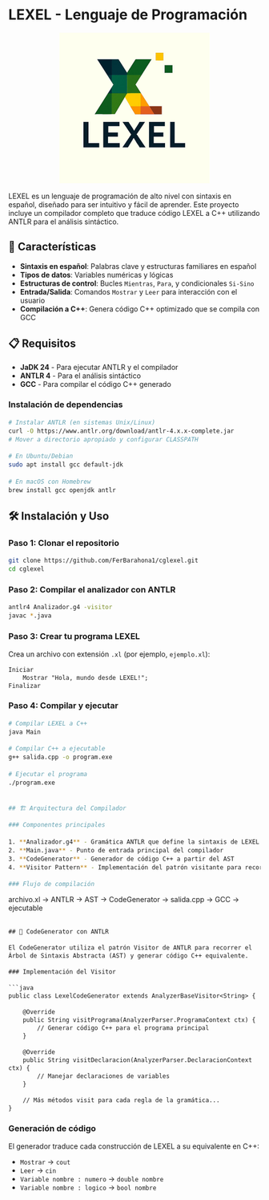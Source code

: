 # LEXEL - Lenguaje de Programación

<div align="center">
  <img src="logo.jpg" alt="Lexel Logo" width="300">
</div>

LEXEL es un lenguaje de programación de alto nivel con sintaxis en español, diseñado para ser intuitivo y fácil de aprender. Este proyecto incluye un compilador completo que traduce código LEXEL a C++ utilizando ANTLR para el análisis sintáctico.

## 🚀 Características

- **Sintaxis en español**: Palabras clave y estructuras familiares en español
- **Tipos de datos**: Variables numéricas y lógicas
- **Estructuras de control**: Bucles `Mientras`, `Para`, y condicionales `Si-Sino`
- **Entrada/Salida**: Comandos `Mostrar` y `Leer` para interacción con el usuario
- **Compilación a C++**: Genera código C++ optimizado que se compila con GCC

## 📋 Requisitos

- **JaDK 24** - Para ejecutar ANTLR y el compilador
- **ANTLR 4** - Para el análisis sintáctico
- **GCC** - Para compilar el código C++ generado

### Instalación de dependencias

```bash
# Instalar ANTLR (en sistemas Unix/Linux)
curl -O https://www.antlr.org/download/antlr-4.x.x-complete.jar
# Mover a directorio apropiado y configurar CLASSPATH

# En Ubuntu/Debian
sudo apt install gcc default-jdk

# En macOS con Homebrew
brew install gcc openjdk antlr
```

## 🛠️ Instalación y Uso

### Paso 1: Clonar el repositorio
```bash
git clone https://github.com/FerBarahona1/cglexel.git
cd cglexel
```

### Paso 2: Compilar el analizador con ANTLR
```bash
antlr4 Analizador.g4 -visitor
javac *.java
```

### Paso 3: Crear tu programa LEXEL
Crea un archivo con extensión `.xl` (por ejemplo, `ejemplo.xl`):

```lexel
Iniciar
    Mostrar "Hola, mundo desde LEXEL!";
Finalizar
```

### Paso 4: Compilar y ejecutar
```bash
# Compilar LEXEL a C++
java Main

# Compilar C++ a ejecutable
g++ salida.cpp -o program.exe

# Ejecutar el programa
./program.exe


## 🏗️ Arquitectura del Compilador

### Componentes principales

1. **Analizador.g4** - Gramática ANTLR que define la sintaxis de LEXEL
2. **Main.java** - Punto de entrada principal del compilador
3. **CodeGenerator** - Generador de código C++ a partir del AST
4. **Visitor Pattern** - Implementación del patrón visitante para recorrer el AST

### Flujo de compilación

```
archivo.xl → ANTLR → AST → CodeGenerator → salida.cpp → GCC → ejecutable
```

## 🔧 CodeGenerator con ANTLR

El CodeGenerator utiliza el patrón Visitor de ANTLR para recorrer el Árbol de Sintaxis Abstracta (AST) y generar código C++ equivalente.

### Implementación del Visitor

```java
public class LexelCodeGenerator extends AnalyzerBaseVisitor<String> {
    
    @Override
    public String visitPrograma(AnalyzerParser.ProgramaContext ctx) {
        // Generar código C++ para el programa principal
    }
    
    @Override 
    public String visitDeclaracion(AnalyzerParser.DeclaracionContext ctx) {
        // Manejar declaraciones de variables
    }
    
    // Más métodos visit para cada regla de la gramática...
}
```

### Generación de código

El generador traduce cada construcción de LEXEL a su equivalente en C++:

- `Mostrar` → `cout`
- `Leer` → `cin`
- `Variable nombre : numero` → `double nombre`
- `Variable nombre : logico` → `bool nombre`

